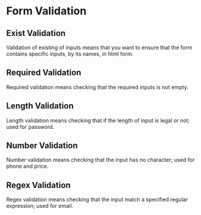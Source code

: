 # Form Validation

## Exist Validation
Validation of existing of inputs means that you want to ensure that the form contains specific inputs, by its names, in html form.

## Required Validation
Required validation means checking that the required inputs is not empty.

## Length Validation
Length validation means checking that if the length of input is legal or not; used for password.

## Number Validation
Number validation means checking that the input has no character; used for phone and price.

## Regex Validation
Regex validation means checking that the input match a specified regular expression; used for email.
